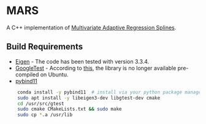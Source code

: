 # MARS
A C++ implementation of [Multivariate Adaptive Regression Splines](https://en.wikipedia.org/wiki/Multivariate_adaptive_regression_spline).

## Build Requirements
* [Eigen](http://eigen.tuxfamily.org/) - The code has been tested with version 3.3.4.
* [GoogleTest](https://github.com/google/googletest) - According to [this](https://bit.ly/2vNUBWN),
the library is no longer available pre-compiled on Ubuntu.
* [pybind11](https://github.com/pybind/pybind11)

```bash
    conda install -y pybind11  # install via your python package manager
    sudo apt install -y libeigen3-dev libgtest-dev cmake
    cd /usr/src/gtest
    sudo cmake CMakeLists.txt && sudo make
    sudo cp *.a /usr/lib
```
